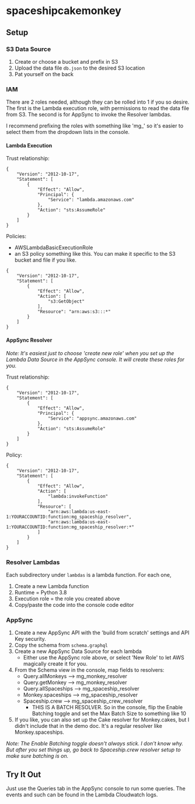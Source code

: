 # spaceshipcakemonkey
## Setup
### S3 Data Source
1. Create or choose a bucket and prefix in S3
2. Upload the data file `db.json` to the desired S3 location
3. Pat yourself on the back

### IAM
There are 2 roles needed, although they can be rolled into 1 if you so desire. The first is the Lambda execution role, with permissions to read the data file from S3. The second is for AppSync to invoke the Resolver lambdas.

I recommend prefixing the roles with something like 'mg_' so it's easier to select them from the dropdown lists in the console.
#### Lambda Execution
Trust relationship:
```
{
    "Version": "2012-10-17",
    "Statement": [
        {
            "Effect": "Allow",
            "Principal": {
                "Service": "lambda.amazonaws.com"
            },
            "Action": "sts:AssumeRole"
        }
    ]
}
```
Policies:
- AWSLambdaBasicExecutionRole
- an S3 policy something like this. You can make it specific to the S3 bucket and file if you like.
```
{
    "Version": "2012-10-17",
    "Statement": [
        {
            "Effect": "Allow",
            "Action": [
                "s3:GetObject"
            ],
            "Resource": "arn:aws:s3:::*"
        }
    ]
}
```
#### AppSync Resolver
_Note: It's easiest just to choose 'create new role' when you set up the Lambda Data Source in the AppSync console. It will create these roles for you._

Trust relationship:
```
{
    "Version": "2012-10-17",
    "Statement": [
        {
            "Effect": "Allow",
            "Principal": {
                "Service": "appsync.amazonaws.com"
            },
            "Action": "sts:AssumeRole"
        }
    ]
}
```
Policy:
```
{
    "Version": "2012-10-17",
    "Statement": [
        {
            "Effect": "Allow",
            "Action": [
                "lambda:invokeFunction"
            ],
            "Resource": [
                "arn:aws:lambda:us-east-1:YOURACCOUNTID:function:mg_spaceship_resolver",
                "arn:aws:lambda:us-east-1:YOURACCOUNTID:function:mg_spaceship_resolver:*"
            ]
        }
    ]
}

```
### Resolver Lambdas
Each subdirectory under `lambdas` is a lambda function. For each one,
1. Create a new Lambda function
2. Runtime = Python 3.8
3. Execution role = the role you created above
4. Copy/paste the code into the console code editor

### AppSync
1. Create a new AppSync API with the 'build from scratch' settings and API Key security.
2. Copy the schema from `schema.graphql`
3. Create a new AppSync Data Source for each lambda
   - Either use the AppSync role above, or select 'New Role' to let AWS magically create it for you.
4. From the Schema view in the console, map fields to resolvers:
    - Query.allMonkeys --> mg_monkey_resolver
    - Query.getMonkey --> mg_monkey_resolver
    - Query.allSpaceships --> mg_spaceship_resolver
    - Monkey.spaceships --> mg_spaceship_resolver
    - Spaceship.crew --> mg_spaceship_crew_resolver
      - THIS IS A BATCH RESOLVER. So in the console, flip the Enable Batching toggle and set the Max Batch Size to something like 10
5. If you like, you can also set up the Cake resolver for Monkey.cakes, but I didn't include that in the demo doc. It's a regular resolver like Monkey.spaceships.

_Note: The Enable Batching toggle doesn't always stick. I don't know why. But after you set things up, go back to Spaceship.crew resolver setup to make sure batching is on._

## Try It Out
Just use the Queries tab in the AppSync console to run some queries. The events and such can be found in the Lambda Cloudwatch logs.

